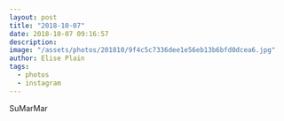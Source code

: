 ```yaml
---
layout: post
title: "2018-10-07"
date: 2018-10-07 09:16:57
description: 
image: "/assets/photos/201810/9f4c5c7336dee1e56eb13b6bfd0dcea6.jpg"
author: Elise Plain
tags: 
  - photos
  - instagram
---
```


SuMarMar
<p></p>
